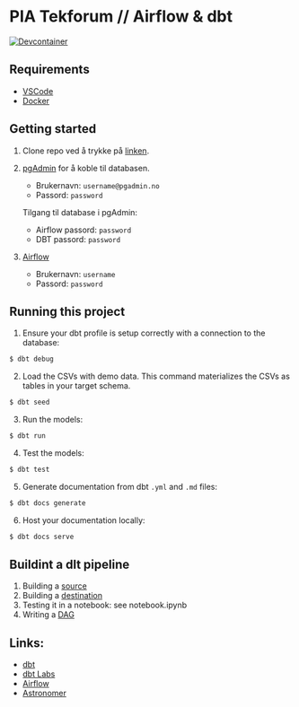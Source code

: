 # PIA Tekforum // Airflow & dbt

[![Devcontainer](https://img.shields.io/static/v1?label=Remote%20-%20Containers&message=Open&color=blue&logo=visualstudiocode)](https://vscode.dev/redirect?url=vscode://ms-vscode-remote.remote-containers/cloneInVolume?url=https://github.com/larsstromholm/pia-tekforum-airflow-dbt.git)

## Requirements

- [VSCode](https://code.visualstudio.com/download)
- [Docker](https://www.docker.com/products/docker-desktop/)

## Getting started

1. Clone repo ved å trykke på [linken](https://vscode.dev/redirect?url=vscode://ms-vscode-remote.remote-containers/cloneInVolume?url=https://github.com/larsstromholm/pia-tekforum-airflow-dbt.git).

2. [pgAdmin](http://localhost:5057/browser/) for å koble til databasen.

   - Brukernavn: `username@pgadmin.no`
   - Passord: `password`

   Tilgang til database i pgAdmin:

   - Airflow passord: `password`
   - DBT passord: `password`

3. [Airflow](http://localhost:8087/)

   - Brukernavn: `username`
   - Passord: `password`

## Running this project

1. Ensure your dbt profile is setup correctly with a connection to the database:

```bash
$ dbt debug
```

2. Load the CSVs with demo data. This command materializes the CSVs as tables in your target schema.

```bash
$ dbt seed
```

3. Run the models:

```bash
$ dbt run
```

4. Test the models:

```bash
$ dbt test
```

5. Generate documentation from dbt `.yml` and `.md` files:

```bash
$ dbt docs generate
```

6. Host your documentation locally:

```bash
$ dbt docs serve
```

## Buildint a dlt pipeline

1. Building a [source](https://dlthub.com/docs/dlt-ecosystem/verified-sources/rest_api)
2. Building a [destination](https://dlthub.com/docs/dlt-ecosystem/destinations/postgres)
3. Testing it in a notebook: see notebook.ipynb
4. Writing a [DAG](https://dlthub.com/docs/walkthroughs/deploy-a-pipeline/deploy-with-airflow-composer#2-modify-dag-file)

## Links:

- [dbt](https://docs.getdbt.com/)
- [dbt Labs](https://github.com/dbt-labs)
- [Airflow](https://airflow.apache.org/)
- [Astronomer](https://www.astronomer.io/docs/learn/airflow-dbt)
